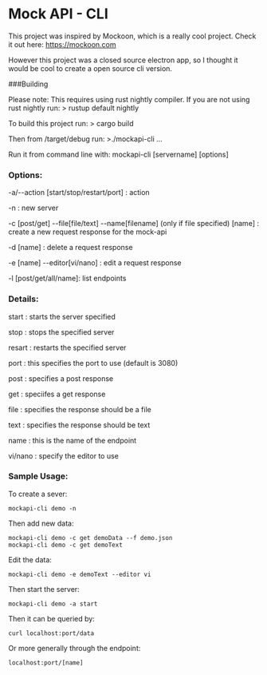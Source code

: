# Mock API - CLI

This project was inspired by Mockoon, which is a really cool project.
Check it out here: <https://mockoon.com>

However this project was a closed source electron app, so I thought it would
be cool to create a open source cli version.

###Building

Please note: This requires using rust nightly compiler.
If you are not using rust nightly run:
	> rustup default nightly

To build this project run:
	> cargo build

Then from /target/debug run:
	>./mockapi-cli ...

Run it from command line with:
mockapi-cli \[servername] \[options]

### Options:
-a/--action \[start/stop/restart/port] : action

-n : new server

-c \[post/get] --file\[file/text] --name\[filename] (only if file specified) \[name] : create a new request response for the mock-api

-d \[name] : delete a request response

-e \[name] --editor\[vi/nano] : edit a request response

-l \[post/get/all/name]: list endpoints

### Details:

start : starts the server specified

stop : stops the specified server

resart : restarts the specified server

port : this specifies the port to use (default is 3080)

post : specifies a post response

get : speciifes a get response

file : specifies the response should be a file

text : specifies the response should be text

name : this is the name of the endpoint

vi/nano : specify the editor to use

### Sample Usage:
To create a sever:

	mockapi-cli demo -n

Then add new data:

	mockapi-cli demo -c get demoData --f demo.json
	mockapi-cli demo -c get demoText

Edit the data:

	mockapi-cli demo -e demoText --editor vi

Then start the server:

	mockapi-cli demo -a start

Then it can be queried by:

	curl localhost:port/data

Or more generally through the endpoint:

 	localhost:port/[name]
